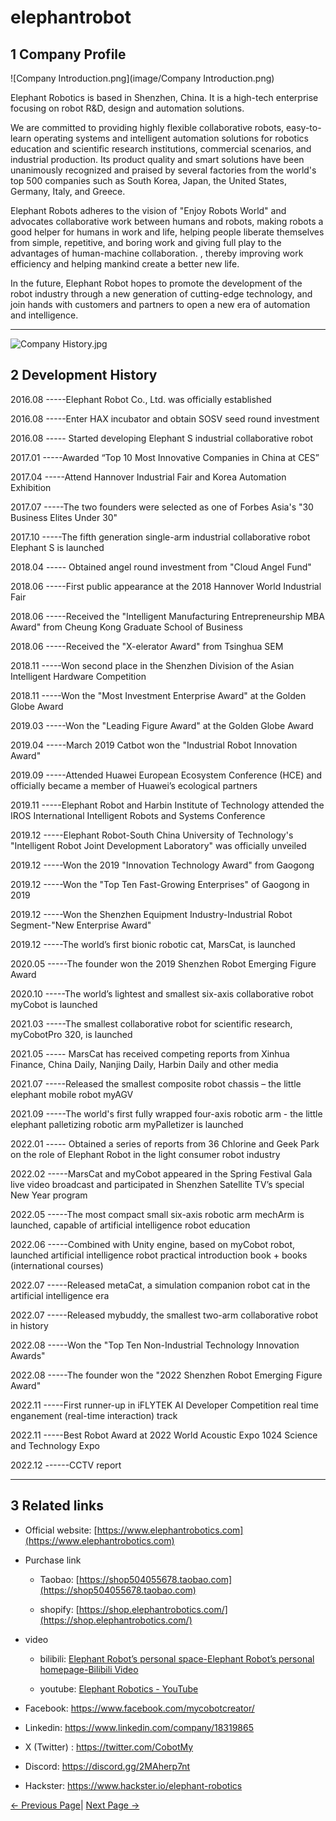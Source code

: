 # elephantrobot

## 1 Company Profile

![Company Introduction.png](image/Company Introduction.png)

Elephant Robotics is based in Shenzhen, China. It is a high-tech enterprise focusing on robot R&D, design and automation solutions.

We are committed to providing highly flexible collaborative robots, easy-to-learn operating systems and intelligent automation solutions for robotics education and scientific research institutions, commercial scenarios, and industrial production. Its product quality and smart solutions have been unanimously recognized and praised by several factories from the world's top 500 companies such as South Korea, Japan, the United States, Germany, Italy, and Greece.

Elephant Robots adheres to the vision of "Enjoy Robots World" and advocates collaborative work between humans and robots, making robots a good helper for humans in work and life, helping people liberate themselves from simple, repetitive, and boring work and giving full play to the advantages of human-machine collaboration. , thereby improving work efficiency and helping mankind create a better new life.

In the future, Elephant Robot hopes to promote the development of the robot industry through a new generation of cutting-edge technology, and join hands with customers and partners to open a new era of automation and intelligence.

---
![Company History.jpg](./image/公司历程.jpg)

## 2 Development History

2016.08 -----Elephant Robot Co., Ltd. was officially established

2016.08 -----Enter HAX incubator and obtain SOSV seed round investment

2016.08 ----- Started developing Elephant S industrial collaborative robot

2017.01 -----Awarded “Top 10 Most Innovative Companies in China at CES”

2017.04 -----Attend Hannover Industrial Fair and Korea Automation Exhibition

2017.07 -----The two founders were selected as one of Forbes Asia's "30 Business Elites Under 30"

2017.10 -----The fifth generation single-arm industrial collaborative robot Elephant S is launched

2018.04 ----- Obtained angel round investment from "Cloud Angel Fund"

2018.06 -----First public appearance at the 2018 Hannover World Industrial Fair

2018.06 -----Received the "Intelligent Manufacturing Entrepreneurship MBA Award" from Cheung Kong Graduate School of Business

2018.06 -----Received the "X-elerator Award" from Tsinghua SEM

2018.11 -----Won second place in the Shenzhen Division of the Asian Intelligent Hardware Competition

2018.11 -----Won the "Most Investment Enterprise Award" at the Golden Globe Award

2019.03 -----Won the "Leading Figure Award" at the Golden Globe Award

2019.04 -----March 2019 Catbot won the "Industrial Robot Innovation Award"

2019.09 -----Attended Huawei European Ecosystem Conference (HCE) and officially became a member of Huawei’s ecological partners

2019.11 -----Elephant Robot and Harbin Institute of Technology attended the IROS International Intelligent Robots and Systems Conference

2019.12 -----Elephant Robot-South China University of Technology's "Intelligent Robot Joint Development Laboratory" was officially unveiled

2019.12 -----Won the 2019 "Innovation Technology Award" from Gaogong

2019.12 -----Won the "Top Ten Fast-Growing Enterprises" of Gaogong in 2019

2019.12 -----Won the Shenzhen Equipment Industry-Industrial Robot Segment-"New Enterprise Award"

2019.12 -----The world’s first bionic robotic cat, MarsCat, is launched

2020.05 -----The founder won the 2019 Shenzhen Robot Emerging Figure Award

2020.10 -----The world’s lightest and smallest six-axis collaborative robot myCobot is launched

2021.03 -----The smallest collaborative robot for scientific research, myCobotPro 320, is launched

2021.05 ----- MarsCat has received competing reports from Xinhua Finance, China Daily, Nanjing Daily, Harbin Daily and other media

2021.07 -----Released the smallest composite robot chassis – the little elephant mobile robot myAGV

2021.09 -----The world's first fully wrapped four-axis robotic arm - the little elephant palletizing robotic arm myPalletizer is launched

2022.01 ----- Obtained a series of reports from 36 Chlorine and Geek Park on the role of Elephant Robot in the light consumer robot industry

2022.02 -----MarsCat and myCobot appeared in the Spring Festival Gala live video broadcast and participated in Shenzhen Satellite TV’s special New Year program

2022.05 -----The most compact small six-axis robotic arm mechArm is launched, capable of artificial intelligence robot education

2022.06 -----Combined with Unity engine, based on myCobot robot, launched artificial intelligence robot practical introduction book + books (international courses)

2022.07 -----Released metaCat, a simulation companion robot cat in the artificial intelligence era

2022.07 -----Released mybuddy, the smallest two-arm collaborative robot in history

2022.08 -----Won the "Top Ten Non-Industrial Technology Innovation Awards"

2022.08 -----The founder won the "2022 Shenzhen Robot Emerging Figure Award"

2022.11 -----First runner-up in iFLYTEK AI Developer Competition real time enganement (real-time interaction) track

2022.11 -----Best Robot Award at 2022 World Acoustic Expo 1024 Science and Technology Expo

2022.12 ------CCTV report

---

## 3 Related links

- Official website: [https://www.elephantrobotics.com](https://www.elephantrobotics.com)

- Purchase link
  
   - Taobao: [https://shop504055678.taobao.com](https://shop504055678.taobao.com)
  
   - shopify: [https://shop.elephantrobotics.com/](https://shop.elephantrobotics.com/)

- video
  
   - bilibili: [Elephant Robot’s personal space-Elephant Robot’s personal homepage-Bilibili Video](https://space.bilibili.com/2126215657)
  
   - youtube: [Elephant Robotics - YouTube](https://www.youtube.com/c/Elephantrobotics)

- Facebook: https://www.facebook.com/mycobotcreator/

- Linkedin: https://www.linkedin.com/company/18319865

- X (Twitter) : https://twitter.com/CobotMy

- Discord: https://discord.gg/2MAherp7nt

- Hackster: https://www.hackster.io/elephant-robotics

[← Previous Page](./9-AboutUs.md)| [Next Page →](./9.2-contact.md)